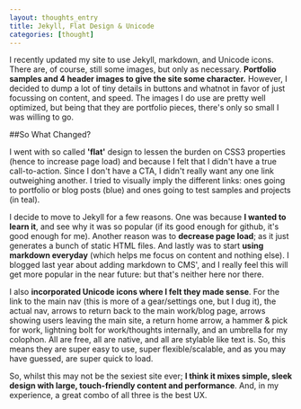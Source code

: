 ```yaml
---
layout: thoughts_entry
title: Jekyll, Flat Design & Unicode
categories: [thought]
---
```


I recently updated my site to use Jekyll, markdown, and Unicode icons. There are, of course, still some images, but only as necessary. **Portfolio samples and 4 header images to give the site some character.** However, I decided to dump a lot of tiny details in buttons and whatnot in favor of just focussing on content, and speed. The images I do use are pretty well optimized, but being that they are portfolio pieces, there's only so small I was willing to go.

##So What Changed?

I went with so called **'flat'** design to lessen the burden on CSS3 properties (hence to increase page load) and because I felt that I didn't have a true call-to-action. Since I don't have a CTA, I didn't really want any one link outweighing another. I tried to visually imply the different links: ones going to portfolio or blog posts (blue) and ones going to test samples and projects (in teal). 

I decide to move to Jekyll for a few reasons. One was because **I wanted to learn it**, and see why it was so popular (if its good enough for github, it's good enough for me). Another reason was to **decrease page load**; as it just generates a bunch of static HTML files. And lastly was to start **using markdown everyday** (which helps me focus on content and nothing else). I blogged last year about adding markdown to CMS', and I really feel this will get more popular in the near future: but that's neither here nor there.

I also **incorporated Unicode icons where I felt they made sense**. For the link to the main nav (this is more of a gear/settings one, but I dug it), the actual nav, arrows to return back to the main work/blog page, arrows showing users leaving the main site, a return home arrow, a hammer & pick for work, lightning bolt for work/thoughts internally, and an umbrella for my colophon. All are free, all are native, and all are stylable like text is. So, this means they are super easy to use, super flexible/scalable, and as you may have guessed, are super quick to load. 

So, whilst this may not be the sexiest site ever; **I think it mixes simple, sleek design with large, touch-friendly content and performance**. And, in my experience, a great combo of all three is the best UX. 